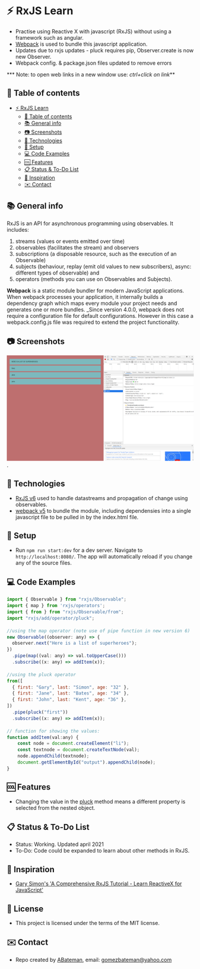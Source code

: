 # :zap: RxJS Learn

* Practise using Reactive X with javascript (RxJS) without using a framework such as angular.
* [Webpack](https://webpack.js.org/) is used to bundle this javascript application.
* Updates due to rxjs updates - pluck requires pip, Observer.create is now new Observer.
* Webpack config. & package.json files updated to remove errors

*** Note: to open web links in a new window use: _ctrl+click on link_**

## :page_facing_up: Table of contents

* [:zap: RxJS Learn](#zap-rxjs-learn)
  * [:page_facing_up: Table of contents](#page_facing_up-table-of-contents)
  * [:books: General info](#books-general-info)
  * [:camera: Screenshots](#camera-screenshots)
  * [:signal_strength: Technologies](#signal_strength-technologies)
  * [:floppy_disk: Setup](#floppy_disk-setup)
  * [:computer: Code Examples](#computer-code-examples)
  * [:cool: Features](#cool-features)
  * [:clipboard: Status & To-Do List](#clipboard-status--to-do-list)
  * [:clap: Inspiration](#clap-inspiration)
  * [:envelope: Contact](#envelope-contact)

## :books: General info

RxJS is an API for asynchronous programming using observables. It includes:

1. streams (values or events emitted over time)
2. observables (facilitates the stream) and observers
3. subscriptions (a disposable resource, such as the execution of an Observable)
4. subjects (behaviour, replay (emit old values to new subscribers), async: different types of observable) and
5. operators (methods you can use on Observables and Subjects).

**Webpack** is a static module bundler for modern JavaScript applications. When webpack processes your application, it internally builds a dependency graph which maps every module your project needs and generates one or more bundles. _Since version 4.0.0, webpack does not require a configuration file for default configurations. However in this case a webpack.config.js file was required to extend the project functionality.

## :camera: Screenshots

![Example screenshot](./img/rxjs.png).

## :signal_strength: Technologies

* [RxJS v6](https://rxjs.dev/) used to handle datastreams and propagation of change using observables.
* [webpack v5](https://webpack.js.org/) to bundle the module, including dependensies into a single javascript file to be pulled in by the index.html file.

## :floppy_disk: Setup

* Run `npm run start:dev` for a dev server. Navigate to `http://localhost:8080/`. The app will automatically reload if you change any of the source files.

## :computer: Code Examples

```javascript
import { Observable } from "rxjs/Observable";
import { map } from 'rxjs/operators';
import { from } from "rxjs/Observable/from";
import "rxjs/add/operator/pluck";

//using the map operator (note use of pipe function in new version 6)
new Observable((observer: any) => {
  observer.next("Here is a list of superheroes");
})
  .pipe(map((val: any) => val.toUpperCase()))
  .subscribe((x: any) => addItem(x));

//using the pluck operator
from([
  { first: "Gary", last: "Simon", age: "32" },
  { first: "Jane", last: "Bates", age: "34" },
  { first: "John", last: "Kent", age: "36" },
])
  .pipe(pluck("first"))
  .subscribe((x: any) => addItem(x));

// function for showing the values:
function addItem(val:any) {
    const node = document.createElement("li");
    const textnode = document.createTextNode(val);
    node.appendChild(textnode);
    document.getElementById("output").appendChild(node);
}

```

## :cool: Features

* Changing the value in the [pluck](http://reactivex.io/rxjs/class/es6/Observable.js~Observable.html#instance-method-pluck) method means a different property is selected from the nested object.

## :clipboard: Status & To-Do List

* Status: Working. Updated april 2021
* To-Do: Code could be expanded to learn about other methods in RxJS.

## :clap: Inspiration

* [Gary Simon's 'A Comprehensive RxJS Tutorial - Learn ReactiveX for JavaScript'](https://coursetro.com/courses/25/A-Comprehensive-RxJS-Tutorial---Learn-ReactiveX-for-JavaScript-)

## :file_folder: License

* This project is licensed under the terms of the MIT license.

## :envelope: Contact

* Repo created by [ABateman](https://github.com/AndrewJBateman), email: gomezbateman@yahoo.com
